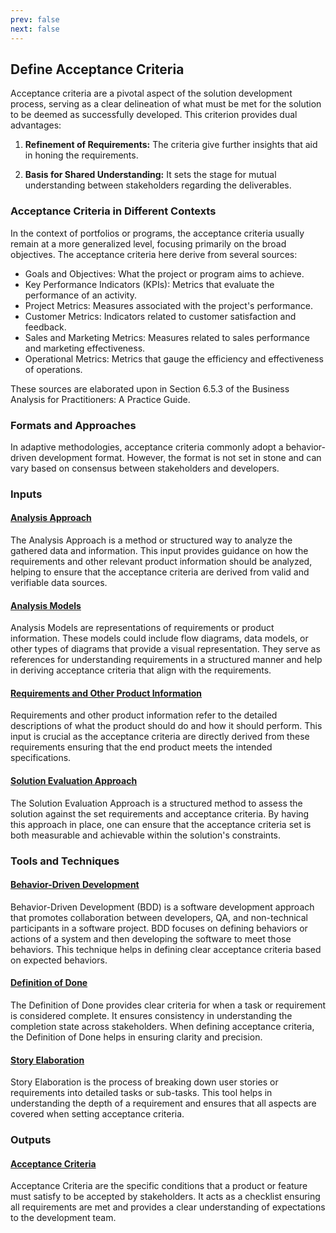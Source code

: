 ```yaml
---
prev: false
next: false
---
```


## Define Acceptance Criteria

Acceptance criteria are a pivotal aspect of the solution development process, serving as a clear delineation of what must be met for the solution to be deemed as successfully developed. This criterion provides dual advantages:

1. **Refinement of Requirements:** The criteria give further insights that aid in honing the requirements.

2. **Basis for Shared Understanding:** It sets the stage for mutual understanding between stakeholders regarding the deliverables.

### Acceptance Criteria in Different Contexts

In the context of portfolios or programs, the acceptance criteria usually remain at a more generalized level, focusing primarily on the broad objectives. The acceptance criteria here derive from several sources:

- Goals and Objectives: What the project or program aims to achieve.
- Key Performance Indicators (KPIs): Metrics that evaluate the performance of an activity.
- Project Metrics: Measures associated with the project's performance.
- Customer Metrics: Indicators related to customer satisfaction and feedback.
- Sales and Marketing Metrics: Measures related to sales performance and marketing effectiveness.
- Operational Metrics: Metrics that gauge the efficiency and effectiveness of operations.

These sources are elaborated upon in Section 6.5.3 of the Business Analysis for Practitioners: A Practice Guide.

### Formats and Approaches

In adaptive methodologies, acceptance criteria commonly adopt a behavior-driven development format. However, the format is not set in stone and can vary based on consensus between stakeholders and developers.

### Inputs

#### [Analysis Approach](/content/gist/business-analysis/inputs-outputs/assessment-of-business-value.md)

The Analysis Approach is a method or structured way to analyze the gathered data and information. This input provides guidance on how the requirements and other relevant product information should be analyzed, helping to ensure that the acceptance criteria are derived from valid and verifiable data sources.

#### [Analysis Models](/content/gist/business-analysis/inputs-outputs/elicitation-results-unconfirmed-confirmed.md)

Analysis Models are representations of requirements or product information. These models could include flow diagrams, data models, or other types of diagrams that provide a visual representation. They serve as references for understanding requirements in a structured manner and help in deriving acceptance criteria that align with the requirements.

#### [Requirements and Other Product Information](/content/gist/business-analysis/inputs-outputs/assessment-of-business-value.md)

Requirements and other product information refer to the detailed descriptions of what the product should do and how it should perform. This input is crucial as the acceptance criteria are directly derived from these requirements ensuring that the end product meets the intended specifications.

#### [Solution Evaluation Approach](/content/gist/business-analysis/tools-techniques/benchmarking.md)

The Solution Evaluation Approach is a structured method to assess the solution against the set requirements and acceptance criteria. By having this approach in place, one can ensure that the acceptance criteria set is both measurable and achievable within the solution's constraints.

### Tools and Techniques

#### [Behavior-Driven Development](/content/gist/business-analysis/tools-techniques/benchmarking.md)

Behavior-Driven Development (BDD) is a software development approach that promotes collaboration between developers, QA, and non-technical participants in a software project. BDD focuses on defining behaviors or actions of a system and then developing the software to meet those behaviors. This technique helps in defining clear acceptance criteria based on expected behaviors.

#### [Definition of Done](/content/gist/business-analysis/inputs-outputs/elicitation-results-unconfirmed-confirmed.md)

The Definition of Done provides clear criteria for when a task or requirement is considered complete. It ensures consistency in understanding the completion state across stakeholders. When defining acceptance criteria, the Definition of Done helps in ensuring clarity and precision.

#### [Story Elaboration](/content/gist/business-analysis/tools-techniques/benchmarking.md)

Story Elaboration is the process of breaking down user stories or requirements into detailed tasks or sub-tasks. This tool helps in understanding the depth of a requirement and ensures that all aspects are covered when setting acceptance criteria.

### Outputs

#### [Acceptance Criteria](/content/gist/business-analysis/inputs-outputs/assessment-of-business-value.md)

Acceptance Criteria are the specific conditions that a product or feature must satisfy to be accepted by stakeholders. It acts as a checklist ensuring all requirements are met and provides a clear understanding of expectations to the development team.
